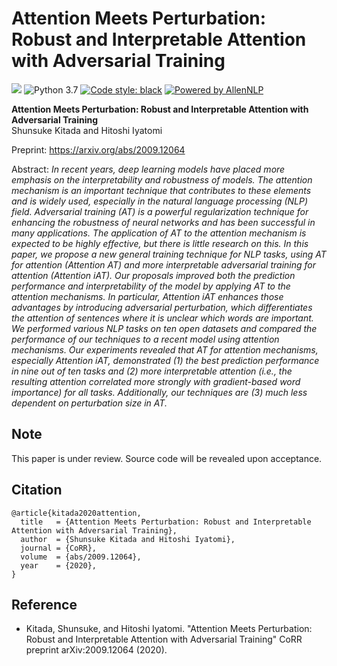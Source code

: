 # Attention Meets Perturbation: Robust and Interpretable Attention with Adversarial Training

[![](http://img.shields.io/badge/cs.AI-arXiv%3A2009.12064-B31B1B.svg)](http://arxiv.org/abs/2009.12064)
![Python 3.7](https://img.shields.io/badge/python-3.7%2B-brightgreen.svg)
[![Code style: black](https://img.shields.io/badge/code%20style-black-000000.svg)](https://github.com/psf/black)
[![Powered by AllenNLP](https://img.shields.io/badge/Powered%20by-AllenNLP-blue.svg)](https://github.com/allenai/allennlp)

**Attention Meets Perturbation: Robust and Interpretable Attention with Adversarial Training**  
Shunsuke Kitada and Hitoshi Iyatomi

Preprint: https://arxiv.org/abs/2009.12064

Abstract: *In recent years, deep learning models have placed more emphasis on the interpretability and robustness of models. The attention mechanism is an important technique that contributes to these elements and is widely used, especially in the natural language processing (NLP) field. Adversarial training (AT) is a powerful regularization technique for enhancing the robustness of neural networks and has been successful in many applications. The application of AT to the attention mechanism is expected to be highly effective, but there is little research on this. In this paper, we propose a new general training technique for NLP tasks, using AT for attention (Attention AT) and more interpretable adversarial training for attention (Attention iAT). Our proposals improved both the prediction performance and interpretability of the model by applying AT to the attention mechanisms. In particular, Attention iAT enhances those advantages by introducing adversarial perturbation, which differentiates the attention of sentences where it is unclear which words are important. We performed various NLP tasks on ten open datasets and compared the performance of our techniques to a recent model using attention mechanisms. Our experiments revealed that AT for attention mechanisms, especially Attention iAT, demonstrated (1) the best prediction performance in nine out of ten tasks and (2) more interpretable attention (i.e., the resulting attention correlated more strongly with gradient-based word importance) for all tasks. Additionally, our techniques are (3) much less dependent on perturbation size in AT.*

## Note

This paper is under review. Source code will be revealed upon acceptance.

## Citation

```
@article{kitada2020attention,
  title   = {Attention Meets Perturbation: Robust and Interpretable Attention with Adversarial Training},
  author  = {Shunsuke Kitada and Hitoshi Iyatomi},
  journal = {CoRR},
  volume  = {abs/2009.12064},
  year    = {2020},
}
```

## Reference

- Kitada, Shunsuke, and Hitoshi Iyatomi. "Attention Meets Perturbation: Robust and Interpretable Attention with Adversarial Training" CoRR preprint arXiv:2009.12064 (2020).
